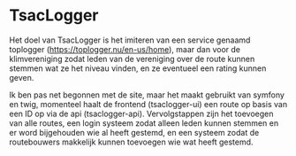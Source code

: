 # TsacLogger

Het doel van TsacLogger is het imiteren van een service genaamd toplogger (https://toplogger.nu/en-us/home), maar dan voor de klimvereniging zodat leden van de vereniging over de route kunnen stemmen wat ze het niveau vinden, en ze eventueel een rating kunnen geven.

Ik ben pas net begonnen met de site, maar het maakt gebruikt van symfony en twig, momenteel haalt de frontend (tsaclogger-ui) een route op basis van een ID op via de api (tsaclogger-api). Vervolgstappen zijn het toevoegen van alle routes, een login systeem zodat alleen leden kunnen stemmen en er word bijgehouden wie al heeft gestemd, 
en een systeem zodat de routebouwers makkelijk kunnen toevoegen wie wat heeft gestemd.
